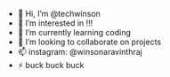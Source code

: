 - 👋 Hi, I’m @techwinson
- 👀 I’m interested in !!!
- 🌱 I’m currently learning coding
- 💞️ I’m looking to collaborate on projects
- 📫 instagram: @winsonaravinthraj
- ⚡ buck buck buck

<!---
techwinson/techwinson is a ✨ special ✨ repository because its `README.md` (this file) appears on your GitHub profile.
You can click the Preview link to take a look at your changes.
--->
